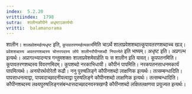 ```yaml
---
index:  5.2.20
vrittiindex:  1798
sutra:  शालीनकौपीने अधृष्टाऽकार्ययोः
vritti:  balamanorama 
---
```


शालीन। `शालप्रवेशमर्हत्यधृष्ट` इति, `कूपावतरणमर्हत्यकार्य`मिति चाऽर्थे शालाप्रवेशशब्दात्कूपावतरणशब्दाच्च खञ्। `प्रवेशशब्दस्य अवतरणशब्दस्य चोत्तरपदस्य लोपे शालीनरौपीनशब्दौ निपात्येते` इति भाष्यम्। अधृष्ट इति। अप्रगल्भ इत्यर्थः। अप्रागल्भ्यादन्यत्र गन्तुमशक्तः शालाप्रवेशमेवार्हति यः स शालीन इति यावत्। कूपपतनमिति। कूपावतरणशब्दस्य विवरणमिदम्। कूपशब्दो नरकाभिधायी। कौपीनं पापमिति। नरकपतनसाधनमकार्यं पापमित्यर्थः। अनयोरर्थयोरेतौ रूढौ। ननु पुरुषलिङ्गे कौपीनशब्दो लाक्षणिक इत्यर्थः। तत्सम्बन्धादिति। पापसाधनत्वाद्वा, पापवदाच्छादनीयत्वाद्वा पुरुषलिङ्गे कौपीनशब्दो लाक्षणिक इत्यर्थः। तत्सम्बन्धादिति। कौपीनशब्दस्य लक्ष्यपुरुषलिङ्गसंबन्धात्तदाच्छादनवस्त्रखण्डै कौपीनशब्दो लक्षितलक्षणया प्रयुज्यत इत्यर्थः।

